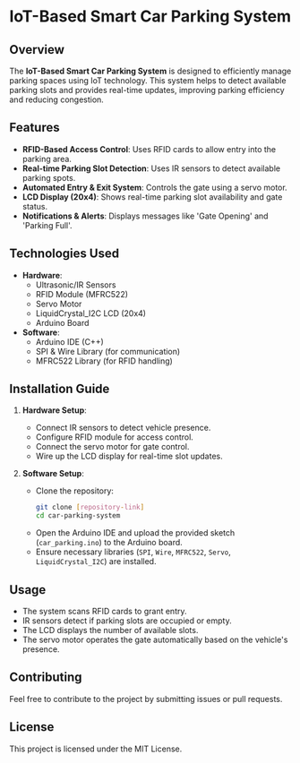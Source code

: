 # IoT-Based Smart Car Parking System

## Overview
The **IoT-Based Smart Car Parking System** is designed to efficiently manage parking spaces using IoT technology. This system helps to detect available parking slots and provides real-time updates, improving parking efficiency and reducing congestion.

## Features
- **RFID-Based Access Control**: Uses RFID cards to allow entry into the parking area.
- **Real-time Parking Slot Detection**: Uses IR sensors to detect available parking spots.
- **Automated Entry & Exit System**: Controls the gate using a servo motor.
- **LCD Display (20x4)**: Shows real-time parking slot availability and gate status.
- **Notifications & Alerts**: Displays messages like 'Gate Opening' and 'Parking Full'.

## Technologies Used
- **Hardware**:
  - Ultrasonic/IR Sensors
  - RFID Module (MFRC522)
  - Servo Motor
  - LiquidCrystal_I2C LCD (20x4)
  - Arduino Board
- **Software**:
  - Arduino IDE (C++)
  - SPI & Wire Library (for communication)
  - MFRC522 Library (for RFID handling)

## Installation Guide
1. **Hardware Setup**:
   - Connect IR sensors to detect vehicle presence.
   - Configure RFID module for access control.
   - Connect the servo motor for gate control.
   - Wire up the LCD display for real-time slot updates.
   
2. **Software Setup**:
   - Clone the repository:
     ```bash
     git clone [repository-link]
     cd car-parking-system
     ```
   - Open the Arduino IDE and upload the provided sketch (`car_parking.ino`) to the Arduino board.
   - Ensure necessary libraries (`SPI`, `Wire`, `MFRC522`, `Servo`, `LiquidCrystal_I2C`) are installed.

## Usage
- The system scans RFID cards to grant entry.
- IR sensors detect if parking slots are occupied or empty.
- The LCD displays the number of available slots.
- The servo motor operates the gate automatically based on the vehicle's presence.

## Contributing
Feel free to contribute to the project by submitting issues or pull requests.

## License
This project is licensed under the MIT License.



